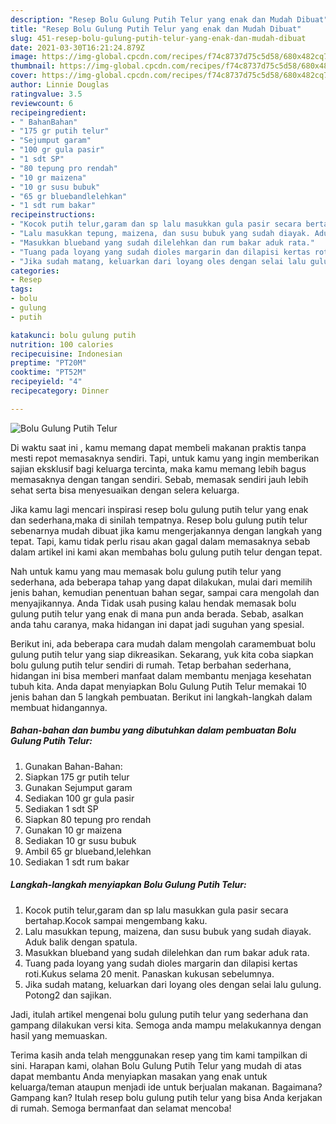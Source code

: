 ```yaml
---
description: "Resep Bolu Gulung Putih Telur yang enak dan Mudah Dibuat"
title: "Resep Bolu Gulung Putih Telur yang enak dan Mudah Dibuat"
slug: 451-resep-bolu-gulung-putih-telur-yang-enak-dan-mudah-dibuat
date: 2021-03-30T16:21:24.879Z
image: https://img-global.cpcdn.com/recipes/f74c8737d75c5d58/680x482cq70/bolu-gulung-putih-telur-foto-resep-utama.jpg
thumbnail: https://img-global.cpcdn.com/recipes/f74c8737d75c5d58/680x482cq70/bolu-gulung-putih-telur-foto-resep-utama.jpg
cover: https://img-global.cpcdn.com/recipes/f74c8737d75c5d58/680x482cq70/bolu-gulung-putih-telur-foto-resep-utama.jpg
author: Linnie Douglas
ratingvalue: 3.5
reviewcount: 6
recipeingredient:
- " BahanBahan"
- "175 gr putih telur"
- "Sejumput garam"
- "100 gr gula pasir"
- "1 sdt SP"
- "80 tepung pro rendah"
- "10 gr maizena"
- "10 gr susu bubuk"
- "65 gr bluebandlelehkan"
- "1 sdt rum bakar"
recipeinstructions:
- "Kocok putih telur,garam dan sp lalu masukkan gula pasir secara bertahap.Kocok sampai mengembang kaku."
- "Lalu masukkan tepung, maizena, dan susu bubuk yang sudah diayak. Aduk balik dengan spatula."
- "Masukkan blueband yang sudah dilelehkan dan rum bakar aduk rata."
- "Tuang pada loyang yang sudah dioles margarin dan dilapisi kertas roti.Kukus selama 20 menit. Panaskan kukusan sebelumnya."
- "Jika sudah matang, keluarkan dari loyang oles dengan selai lalu gulung. Potong2 dan sajikan."
categories:
- Resep
tags:
- bolu
- gulung
- putih

katakunci: bolu gulung putih 
nutrition: 100 calories
recipecuisine: Indonesian
preptime: "PT20M"
cooktime: "PT52M"
recipeyield: "4"
recipecategory: Dinner

---
```



![Bolu Gulung Putih Telur](https://img-global.cpcdn.com/recipes/f74c8737d75c5d58/680x482cq70/bolu-gulung-putih-telur-foto-resep-utama.jpg)

Di waktu  saat ini , kamu memang dapat membeli makanan praktis tanpa mesti repot memasaknya sendiri. Tapi, untuk kamu yang ingin memberikan sajian eksklusif bagi keluarga tercinta, maka kamu memang lebih bagus memasaknya dengan tangan sendiri. Sebab, memasak sendiri jauh lebih sehat serta bisa menyesuaikan dengan selera keluarga.

Jika kamu lagi mencari inspirasi resep bolu gulung putih telur yang enak dan sederhana,maka di sinilah tempatnya. Resep bolu gulung putih telur  sebenarnya mudah dibuat jika kamu mengerjakannya dengan langkah yang tepat. Tapi, kamu tidak perlu risau akan gagal dalam memasaknya 
sebab dalam artikel ini kami akan membahas bolu gulung putih telur dengan tepat.  



Nah untuk kamu yang mau memasak bolu gulung putih telur yang sederhana, ada beberapa tahap yang dapat dilakukan, mulai dari memilih jenis bahan, kemudian penentuan bahan segar, sampai cara mengolah dan menyajikannya. Anda Tidak usah pusing kalau hendak memasak bolu gulung putih telur yang enak di mana pun anda berada. Sebab, asalkan anda  tahu caranya, maka hidangan ini dapat jadi suguhan yang spesial.

Berikut ini, ada beberapa cara mudah dalam mengolah caramembuat bolu gulung putih telur yang siap dikreasikan. Sekarang, yuk kita coba siapkan bolu gulung putih telur sendiri di rumah. Tetap berbahan sederhana, hidangan ini bisa memberi manfaat dalam membantu menjaga kesehatan tubuh kita. Anda dapat menyiapkan Bolu Gulung Putih Telur memakai 10 jenis bahan dan 5 langkah pembuatan. Berikut ini langkah-langkah dalam membuat hidangannya.

<!--inarticleads1-->

##### Bahan-bahan dan bumbu yang dibutuhkan dalam pembuatan Bolu Gulung Putih Telur:

1. Gunakan  Bahan-Bahan:
1. Siapkan 175 gr putih telur
1. Gunakan Sejumput garam
1. Sediakan 100 gr gula pasir
1. Sediakan 1 sdt SP
1. Siapkan 80 tepung pro rendah
1. Gunakan 10 gr maizena
1. Sediakan 10 gr susu bubuk
1. Ambil 65 gr blueband,lelehkan
1. Sediakan 1 sdt rum bakar




<!--inarticleads2-->

##### Langkah-langkah menyiapkan Bolu Gulung Putih Telur:

1. Kocok putih telur,garam dan sp lalu masukkan gula pasir secara bertahap.Kocok sampai mengembang kaku.
1. Lalu masukkan tepung, maizena, dan susu bubuk yang sudah diayak. Aduk balik dengan spatula.
1. Masukkan blueband yang sudah dilelehkan dan rum bakar aduk rata.
1. Tuang pada loyang yang sudah dioles margarin dan dilapisi kertas roti.Kukus selama 20 menit. Panaskan kukusan sebelumnya.
1. Jika sudah matang, keluarkan dari loyang oles dengan selai lalu gulung. Potong2 dan sajikan.




Jadi, itulah artikel mengenai  bolu gulung putih telur  yang sederhana dan gampang dilakukan versi kita. Semoga anda mampu melakukannya dengan hasil yang memuaskan. 

Terima kasih anda telah menggunakan resep yang tim kami tampilkan di sini. Harapan kami, olahan  Bolu Gulung Putih Telur yang mudah di atas dapat membantu Anda menyiapkan masakan yang enak untuk keluarga/teman ataupun menjadi ide untuk berjualan makanan. Bagaimana? Gampang kan? Itulah resep bolu gulung putih telur yang bisa Anda kerjakan di rumah. Semoga bermanfaat dan selamat mencoba!

